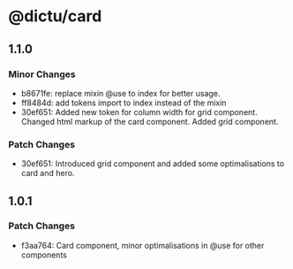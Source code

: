 # @dictu/card

## 1.1.0

### Minor Changes

- b8671fe: replace mixin @use to index for better usage.
- ff8484d: add tokens import to index instead of the mixin
- 30ef651: Added new token for column width for grid component. Changed html
  markup of the card component. Added grid component.

### Patch Changes

- 30ef651: Introduced grid component and added some optimalisations to card and
  hero.

## 1.0.1

### Patch Changes

- f3aa764: Card component, minor optimalisations in @use for other components
